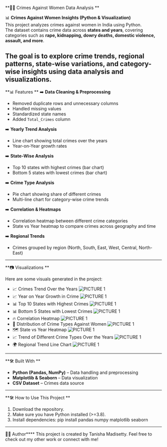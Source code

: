 **👩‍🦰 Crimes Against Women Data Analysis  **

📊 **Crimes Against Women Insights (Python & Visualization)**  
This project analyzes crimes against women in India using Python.  
The dataset contains crime data across **states and years**, covering categories such as **rape, kidnapping, dowry deaths, domestic violence, assault, and more**.  

The goal is to explore **crime trends, regional patterns, state-wise variations, and category-wise insights** using data analysis and visualizations.  
---
**📊 Features ** 
➡️ **Data Cleaning & Preprocessing**  
- Removed duplicate rows and unnecessary columns  
- Handled missing values  
- Standardized state names  
- Added `Total_Crimes` column  

➡️ **Yearly Trend Analysis**  
- Line chart showing total crimes over the years  
- Year-on-Year growth rates  

➡️ **State-Wise Analysis**  
- Top 10 states with highest crimes (bar chart)  
- Bottom 5 states with lowest crimes (bar chart)  

➡️ **Crime Type Analysis**  
- Pie chart showing share of different crimes  
- Multi-line chart for category-wise crime trends  

➡️ **Correlation & Heatmaps**  
- Correlation heatmap between different crime categories  
- State vs Year heatmap to compare crimes across geography and time  

➡️ **Regional Trends**  
- Crimes grouped by region (North, South, East, West, Central, North-East)  
---
**📷 Visualizations ** 

Here are some visuals generated in the project:  

- 📈 Crimes Trend Over the Years
  ![PICTURE 1](Screenshots/1.jpg)
- 📈 Year on Year Growth in Crime
  ![PICTURE 1](Screenshots/2.jpg)
- 📊 Top 10 States with Highest Crimes
  ![PICTURE 1](Screenshots/3.jpg)
- 📊 Bottom 5 States with Lowest Crimes
  ![PICTURE 1](Screenshots/4.jpg)
- 🔥 Correlation Heatmap
  ![PICTURE 1](Screenshots/5.jpg)
- 🥧 Distribution of Crime Types Against Women
   ![PICTURE 1](Screenshots/6.jpg)
- 🗺 State vs Year Heatmap
  ![PICTURE 1](Screenshots/7.jpg)
- 📈 Trend of Different Crime Types Over the Years
   ![PICTURE 1](Screenshots/8.jpg) 
- 🌍 Regional Trend Line Chart
  ![PICTURE 1](Screenshots/9.jpg)    
---
**🛠️ Built With ** 
- **Python (Pandas, NumPy)** – Data handling and preprocessing  
- **Matplotlib & Seaborn** – Data visualization  
- **CSV Dataset** – Crimes data source  
---
**🛠 How to Use This Project ** 
1. Download the repository.  
2. Make sure you have Python installed (>=3.8).  
3. Install dependencies: pip install pandas numpy matplotlib seaborn
---
**🧑‍💻** Author****
This project is created by Tanisha Madisetty.
Feel free to check out my other work or connect with me!
